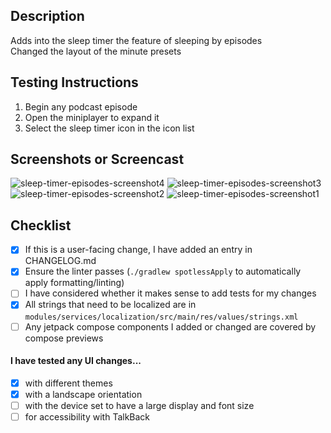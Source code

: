 ## Description
Adds into the sleep timer the feature of sleeping by episodes<br>
Changed the layout of the minute presets


## Testing Instructions
1. Begin any podcast episode
2. Open the miniplayer to expand it
3. Select the sleep timer icon in the icon list

## Screenshots or Screencast 
![sleep-timer-episodes-screenshot4](https://github.com/DaveHurley7/pocket-casts-android/assets/7275950/6f481c57-8992-41a7-8488-13ccc2f8b371)
![sleep-timer-episodes-screenshot3](https://github.com/DaveHurley7/pocket-casts-android/assets/7275950/63b825b5-9cc8-4664-b22d-c6f813b4309a)
![sleep-timer-episodes-screenshot2](https://github.com/DaveHurley7/pocket-casts-android/assets/7275950/6cdfe347-2cc3-434b-bf73-135656717cbe)
![sleep-timer-episodes-screenshot1](https://github.com/DaveHurley7/pocket-casts-android/assets/7275950/f5536395-1702-4129-bc7b-b3314ea938a4)



## Checklist
- [x] If this is a user-facing change, I have added an entry in CHANGELOG.md
- [x] Ensure the linter passes (`./gradlew spotlessApply` to automatically apply formatting/linting)
- [ ] I have considered whether it makes sense to add tests for my changes
- [x] All strings that need to be localized are in `modules/services/localization/src/main/res/values/strings.xml`
- [ ] Any jetpack compose components I added or changed are covered by compose previews
 
#### I have tested any UI changes...
<!-- If this PR does not contain UI changes, ignore these items -->
- [x] with different themes
- [x] with a landscape orientation
- [ ] with the device set to have a large display and font size
- [ ] for accessibility with TalkBack
